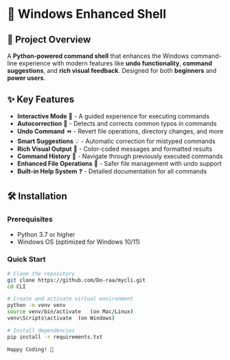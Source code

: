 # 🚀 Windows Enhanced Shell

## 📌 Project Overview
A **Python-powered command shell** that enhances the Windows command-line experience with modern features like **undo functionality**, **command suggestions**, and **rich visual feedback**. Designed for both **beginners** and **power users**.

## ✨ Key Features
- **Interactive Mode** 💬 - A guided experience for executing commands
- **Autocorrection** 🎯 - Detects and corrects common typos in commands
- **Undo Command** ⏪ - Revert file operations, directory changes, and more
- **Smart Suggestions** 💡 - Automatic correction for mistyped commands
- **Rich Visual Output** 🎨 - Color-coded messages and formatted results
- **Command History** 📜 - Navigate through previously executed commands
- **Enhanced File Operations** 📂 - Safer file management with undo support
- **Built-in Help System** ❓ - Detailed documentation for all commands

## 🛠️ Installation

### Prerequisites
- Python 3.7 or higher
- Windows OS (optimized for Windows 10/11)

### Quick Start
```sh
# Clone the repository
git clone https://github.com/Do-raa/mycli.git
cd CLI

# Create and activate virtual environment
python -m venv venv
source venv/bin/activate   (on Mac/Linux)  
venv\Scripts\activate  (on Windows)

# Install dependencies
pip install -r requirements.txt

Happy Coding! 🚀
